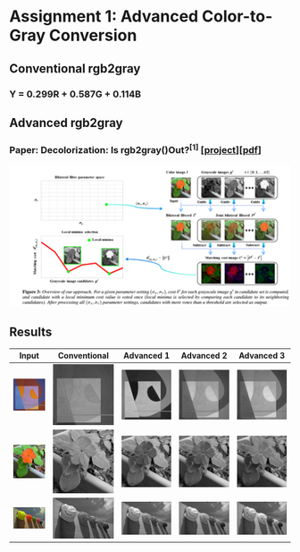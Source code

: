 # Assignment 1: Advanced Color-to-Gray Conversion

## Conventional rgb2gray

### Y = 0.299R + 0.587G + 0.114B

## Advanced rgb2gray

### Paper: Decolorization: Is rgb2gray()Out?<sup>[1]</sup> [[project](https://ybsong00.github.io/siga13tb/)][[pdf](https://ybsong00.github.io/siga13tb/siga13tb_final.pdf)]
![Overview](Overview.png)

## Results

Input | Conventional | Advanced 1 | Advanced 2 | Advanced 3
--- | --- | --- | --- | --- 
![1a](testdata/1a.png) | ![1a_y](testdata/1a_y.png) | ![1a_y1](testdata/1a_y1.png) | ![1a_y2](testdata/1a_y2.png)| ![1a_y3](testdata/1a_y3.png)
![1b](testdata/1b.png) | ![1b_y](testdata/1b_y.png) | ![1b_y1](testdata/1b_y1.png) | ![1b_y2](testdata/1b_y2.png)| ![1b_y3](testdata/1b_y3.png)
![1c](testdata/1c.png) | ![1c_y](testdata/1c_y.png) | ![1c_y1](testdata/1c_y1.png) | ![1c_y2](testdata/1c_y2.png)| ![1c_y3](testdata/1c_y3.png)
